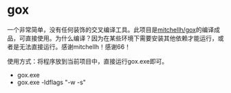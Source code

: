 # gox
一个非常简单，没有任何装饰的交叉编译工具。此项目是[mitchellh/gox](https://github.com/mitchellh/gox)的编译成品，可直接使用。为什么编译？因为在某些环境下需要安装其他依赖才能运行，或者是无法直接运行。感谢mitchellh！感谢66！

使用方式：将程序放到当前项目中，直接运行gox.exe即可。

- gox.exe
- gox.exe -ldflags "-w -s"